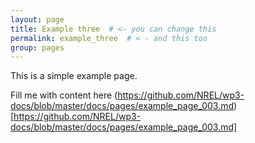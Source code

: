 ```yaml
---
layout: page
title: Example three  # <- you can change this
permalink: example_three  # < - and this too
group: pages
---
```


This is a simple example page.

Fill me with content here 
(https://github.com/NREL/wp3-docs/blob/master/docs/pages/example_page_003.md)[https://github.com/NREL/wp3-docs/blob/master/docs/pages/example_page_003.md]
